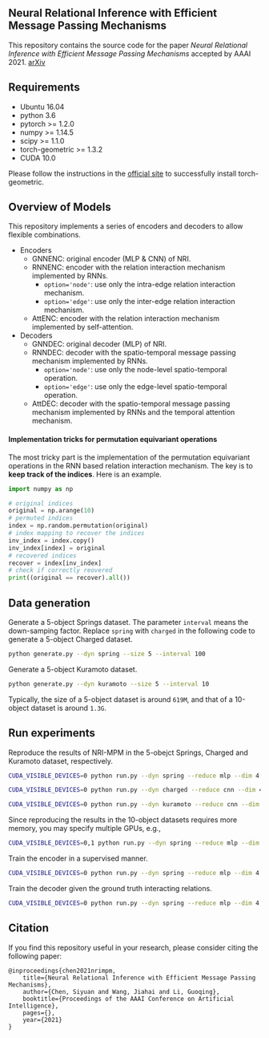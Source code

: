 ## Neural Relational Inference with Efficient Message Passing Mechanisms
This repository contains the source code for the paper *Neural Relational Inference with Efficient Message Passing Mechanisms* accepted by AAAI 2021. [arXiv](https://arxiv.org/pdf/2101.09486)

## Requirements
- Ubuntu 16.04
- python 3.6
- pytorch >= 1.2.0
- numpy >= 1.14.5
- scipy >= 1.1.0
- torch-geometric >= 1.3.2
- CUDA 10.0

Please follow the instructions in the [official site](https://github.com/rusty1s/pytorch_geometric) to successfully install torch-geometric.

## Overview of Models
This repository implements a series of encoders and decoders to allow flexible combinations.

- Encoders
  - GNNENC: original encoder (MLP & CNN) of NRI.
  - RNNENC: encoder with the relation interaction mechanism implemented by RNNs.
    - `option='node'`: use only the intra-edge relation interaction mechanism.
    - `option='edge'`: use only the inter-edge relation interaction mechanism.
  - AttENC: encoder with the relation interaction mechanism implemented by self-attention.
- Decoders
  - GNNDEC: original decoder (MLP) of NRI.
  - RNNDEC: decoder with the spatio-temporal message passing mechanism implemented by RNNs.
    - `option='node'`: use only the node-level spatio-temporal operation.
    - `option='edge'`: use only the edge-level spatio-temporal operation.
  - AttDEC: decoder with the spatio-temporal message passing mechanism implemented by RNNs and the temporal attention mechanism.

#### Implementation tricks for permutation equivariant operations
The most tricky part is the implementation of the permutation equivariant operations in the RNN based relation interaction mechanism. The key is to **keep track of the indices**. Here is an example.
```python
import numpy as np

# original indices
original = np.arange(10)
# permuted indices
index = np.random.permutation(original)
# index mapping to recover the indices
inv_index = index.copy()
inv_index[index] = original
# recovered indices
recover = index[inv_index]
# check if correctly reovered
print((original == recover).all())
```

## Data generation
Generate a 5-object Springs dataset. The parameter `interval` means the down-samping factor. Replace `spring` with `charged` in the following code to generate a 5-object Charged dataset.
```bash
python generate.py --dyn spring --size 5 --interval 100
```
Generate a 5-object Kuramoto dataset.
```bash
python generate.py --dyn kuramoto --size 5 --interval 10
```
Typically, the size of a 5-object dataset is around `619M`, and that of a 10-object dataset is around `1.3G`.

## Run experiments
Reproduce the results of NRI-MPM in the 5-obejct Springs, Charged and Kuramoto dataset, respectively.

```bash
CUDA_VISIBLE_DEVICES=0 python run.py --dyn spring --reduce mlp --dim 4 --size 5 --enc RNNENC --dec RNNDEC --reg 1e2 --scheme both
```

```bash
CUDA_VISIBLE_DEVICES=0 python run.py --dyn charged --reduce cnn --dim 4 --size 5 --enc RNNENC --dec RNNDEC --reg 1e2 --scheme both
```

```bash
CUDA_VISIBLE_DEVICES=0 python run.py --dyn kuramoto --reduce cnn --dim 3 --skip --size 5 --enc RNNENC --dec RNNDEC --reg 1 --scheme both
```

Since reproducing the results in the 10-object datasets requires more memory, you may specify multiple GPUs, e.g.,

```bash
CUDA_VISIBLE_DEVICES=0,1 python run.py --dyn spring --reduce mlp --dim 4 --size 10 --enc RNNENC --dec RNNDEC --reg 1e2 --scheme both
```

Train the encoder in a supervised manner.
```bash
CUDA_VISIBLE_DEVICES=0 python run.py --dyn spring --reduce mlp --dim 4 --size 5 --enc RNNENC --scheme enc
```

Train the decoder given the ground truth interacting relations.
```bash
CUDA_VISIBLE_DEVICES=0 python run.py --dyn spring --reduce mlp --dim 4 --size 5 --dec RNNDEC --scheme dec
```

## Citation
If you find this repository useful in your research, please consider citing the following paper:
```
@inproceedings{chen2021nrimpm,
	title={Neural Relational Inference with Efficient Message Passing Mechanisms},
	author={Chen, Siyuan and Wang, Jiahai and Li, Guoqing},
	booktitle={Proceedings of the AAAI Conference on Artificial Intelligence},
	pages={},
	year={2021}
}
```
